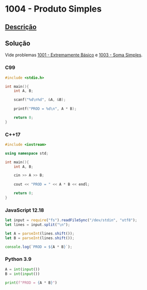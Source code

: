 # 1004 - Produto Simples

## [Descrição](https://www.urionlinejudge.com.br/judge/pt/problems/view/1004)

## Solução

Vide problemas [1001 - Extremamente Básico](../1001/README.md) e [1003 - Soma Simples](../1003/README.md).

### C99

```c
#include <stdio.h>

int main(){
    int A, B;

    scanf("%d\n%d", &A, &B);
    
    printf("PROD = %d\n", A * B);

    return 0;
}
```

### C++17

```cpp
#include <iostream>

using namespace std;

int main(){
    int A, B;

    cin >> A >> B;
    
    cout << "PROD = " << A * B << endl;

    return 0;
}
```

### JavaScript 12.18

```javascript
let input = require("fs").readFileSync("/dev/stdin", "utf8");
let lines = input.split("\n");

let A = parseInt(lines.shift());
let B = parseInt(lines.shift());

console.log(`PROD = ${A * B}`);
```

### Python 3.9

```python
A = int(input())
B = int(input())

print(f"PROD = {A * B}")
```